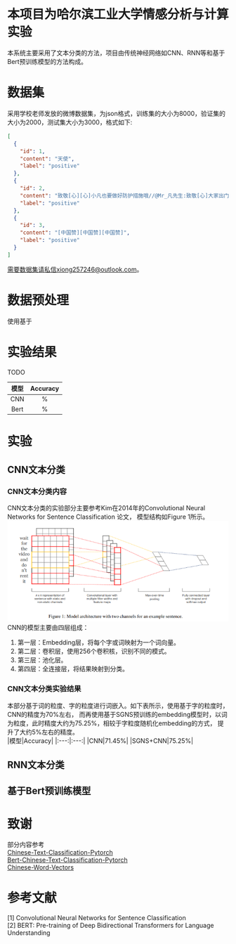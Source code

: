 # 本项目为哈尔滨工业大学情感分析与计算实验
本系统主要采用了文本分类的方法，项目由传统神经网络如CNN、RNN等和基于Bert预训练模型的方法构成。  

# 数据集
采用学校老师发放的微博数据集，为json格式，训练集的大小为8000，验证集的大小为2000，测试集大小为3000，格式如下:  
```json
[
  {
    "id": 1,
    "content": "天使",
    "label": "positive"
  },
  {
    "id": 2,
    "content": "致敬[心][心]小凡也要做好防护措施哦//@Mr_凡先生:致敬[心]大家出门记得戴口罩",
    "label": "positive"
  },
  {
    "id": 3,
    "content": "[中国赞][中国赞][中国赞]",
    "label": "positive"
  }
]
```
需要数据集请私信xiong257246@outlook.com。  

# 数据预处理
使用基于




# 实验结果 
TODO

|模型|Accuracy|
|:---:|:---:|
|CNN|%|
|Bert|%|


# 实验
## CNN文本分类
### CNN文本分类内容
CNN文本分类的实验部分主要参考Kim在2014年的Convolutional Neural Networks for Sentence Classification 论文，
模型结构如Figure 1所示。  
![Figure 1](README/images/CnnFigure1.png)
CNN的模型主要由四层组成：  
<ol>
<li>第一层：Embedding层，将每个字或词映射为一个词向量。</li>
<li>第二层：卷积层，使用256个卷积核，识别不同的模式。</li>
<li>第三层：池化层。</li>
<li>第四层：全连接层，将结果映射到分类。</li>
</ol>

### CNN文本分类实验结果
本部分基于词的粒度、字的粒度进行词嵌入。如下表所示，使用基于字的粒度时，CNN的精度为70%左右，
而再使用基于SGNS预训练的embedding模型时，以词为粒度，此时精度大约为75.25%，相较于字粒度随机化embedding的方式，
提升了大约5%左右的精度。  
|模型|Accuracy|
|:---:|:---:|
|CNN|71.45%|
|SGNS+CNN|75.25%|


## RNN文本分类


## 基于Bert预训练模型





# 致谢
部分内容参考  
[Chinese-Text-Classification-Pytorch](https://github.com/649453932/Chinese-Text-Classification-Pytorch)  
[Bert-Chinese-Text-Classification-Pytorch](https://github.com/649453932/Bert-Chinese-Text-Classification-Pytorch)  
[Chinese-Word-Vectors](https://github.com/Embedding/Chinese-Word-Vectors)
# 参考文献
[1] Convolutional Neural Networks for Sentence Classification  
[2] BERT: Pre-training of Deep Bidirectional Transformers for Language Understanding  




